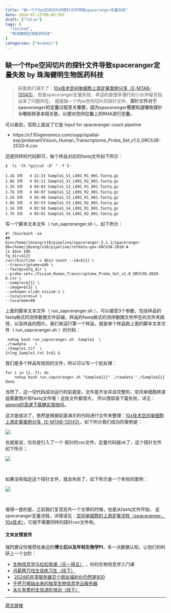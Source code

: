 ```yaml
---
title: "缺一个ffpe空间切片的探针文件导致spaceranger定量失败"
date: 2024-07-22T08:00:59Z
draft: ["false"]
tags: [
  "fetched",
  "珠海健明生物医药科技"
]
categories: ["Acdemic"]
---
```

缺一个ffpe空间切片的探针文件导致spaceranger定量失败 by 珠海健明生物医药科技
------
<div><section data-tool="mdnice编辑器" data-website="https://www.mdnice.com"><blockquote data-tool="mdnice编辑器"><span></span><p>前面我们演示了：<a href="https://mp.weixin.qq.com/s?__biz=MzAxMDkxODM1Ng==&amp;mid=2247528608&amp;idx=2&amp;sn=eea4e9047d4710baf967c78389259a09&amp;scene=21#wechat_redirect" data-linktype="2">10x技术空间单细胞上游定量案例分享（E-MTAB-12043）</a>，但是spaceranger定量失败。幸运的是很多懂行的小伙伴留言指出来了问题所在， 就是缺一个ffpe空间切片的探针文件。<strong>探针文件对于spaceranger的定量过程至关重要，因为spaceranger需要知道哪些探针与哪些转录本相关联，以便对空间位置上的RNA进行定量。</strong></p></blockquote><p data-tool="mdnice编辑器">可以看到，官网上面说了它是 Input for spaceranger count pipeline</p><ul data-tool="mdnice编辑器"><li><section>https://cf.10xgenomics.com/supp/spatial-exp/probeset/Visium_Human_Transcriptome_Probe_Set_v1.0_GRCh38-2020-A.csv</section></li></ul><p data-tool="mdnice编辑器">还是同样的代码即可，每个样品对应的fastq文件如下所示：</p><pre data-tool="mdnice编辑器"><span></span><code>$  ls -lh *gz|cut -d<span>" "</span> -f 5-<br><br>1.1G 3月   4 21:33 Sample1_S1_L001_R1_001.fastq.gz<br>1.6G 3月   4 01:21 Sample1_S1_L001_R2_001.fastq.gz<br>1.2G 3月   4 04:02 Sample1_S2_L001_R1_001.fastq.gz<br>1.7G 3月   4 04:07 Sample1_S2_L001_R2_001.fastq.gz<br>1.2G 3月   4 02:48 Sample1_S3_L001_R1_001.fastq.gz<br>1.8G 3月   4 02:53 Sample1_S3_L001_R2_001.fastq.gz<br>1.1G 3月   4 02:56 Sample1_S4_L001_R1_001.fastq.gz<br>1.7G 3月   4 03:01 Sample1_S4_L001_R2_001.fastq.gz<br></code></pre><p data-tool="mdnice编辑器">写一个脚本文本文件（ run_sapceranger.sh ），如下所示：</p><pre data-tool="mdnice编辑器"><span></span><code><span>#! /bin/bash -xe</span><br><span>##</span><br>bin=/home/jmzeng/x10/pipeline/spaceranger-2.1.1/spaceranger<br>db=/home/jmzeng/x10/pipeline/refdata-gex-GRCh38-2020-A<br>ls <span>$bin</span> <span>$db</span> <br>fq_dir=<span>${2}</span><br>/usr/bin/time -v <span>$bin</span> count --id=<span>${1}</span> \<br>--transcriptome=<span>$db</span> \<br>--fastqs=<span>$fq_dir</span> \<br>--probe-set=./Visium_Human_Transcriptome_Probe_Set_v1.0_GRCh38-2020-A.csv \<br>--sample=<span>${1}</span> \<br>--image=<span>${3}</span> \<br>--unknown-slide visium-1 \<br>--localcores=2 \<br>--localmem=80<br></code></pre><p data-tool="mdnice编辑器">上面的脚本文本文件（ run_sapceranger.sh ），可以接受3个参数，包括样品的fastq格式的测序数据文件前缀，样品的fastq格式的测序数据文件所在的文件夹路径，以及样品的图片。我们来运行第一个样品，就是单个样品跑上面的脚本文本文件（ run_sapceranger.sh ）的代码：</p><pre data-tool="mdnice编辑器"><span></span><code> nohup bash run_sapceranger.sh  Sample1  \<br>./rawdata    \<br>./Sample1.tif  \ <br>1&gt;log_Sample1.txt 2&gt;&amp;1 &amp;<br></code></pre><p data-tool="mdnice编辑器">我们是多个样品有规则的文件，所以可以写一个批处理：</p><pre data-tool="mdnice编辑器"><span></span><code><span>for</span> i <span>in</span> {1..7}; <span>do</span><br>    nohup bash run_sapceranger.sh <span>"Sample<span>${i}</span>"</span> ./rawdata <span>"./Sample<span>${i}</span>.tif"</span> 1&gt; <span>"log_Sample<span>${i}</span>.txt"</span> 2&gt;&amp;1 &amp;<br><span>done</span><br></code></pre><p data-tool="mdnice编辑器">当然了，这一切代码成功运行的前提是，文件是齐全并且完整的，空间单细胞转录组需要图片和fastq文件哦！这些文件都很大， 所以很容易下载失败，详见：<a href="https://mp.weixin.qq.com/s?__biz=MzAxMDkxODM1Ng==&amp;mid=2247528470&amp;idx=1&amp;sn=246dfa88fac7c413ca102f2db676a515&amp;scene=21#wechat_redirect" data-linktype="2">aspera的高速下载确实很快吗</a>。</p><p data-tool="mdnice编辑器">这次是成功了，依然是根据前面演示的代码进行文件夹整理：<a href="https://mp.weixin.qq.com/s?__biz=MzAxMDkxODM1Ng==&amp;mid=2247528608&amp;idx=2&amp;sn=eea4e9047d4710baf967c78389259a09&amp;scene=21#wechat_redirect" data-linktype="2">10x技术空间单细胞上游定量案例分享（E-MTAB-12043）</a>，如下所示我们成功的案例是：</p><p><img data-galleryid="" data-imgfileid="100045339" data-ratio="0.8305555555555556" data-s="300,640" data-src="https://mmbiz.qpic.cn/mmbiz_png/cZNhZQ6j4wx7K49UwA4wy7vEc3PHMBrdlzxLZftfLBWX4vdVztkIAN6D49rSQCbicon9v68OyR3kmUEPicf65sLA/640?wx_fmt=png&amp;from=appmsg" data-type="png" data-w="1080" src="https://mmbiz.qpic.cn/mmbiz_png/cZNhZQ6j4wx7K49UwA4wy7vEc3PHMBrdlzxLZftfLBWX4vdVztkIAN6D49rSQCbicon9v68OyR3kmUEPicf65sLA/640?wx_fmt=png&amp;from=appmsg"></p><p data-tool="mdnice编辑器">也就是说，仅仅是引入了一个 探针的csv文件，定量代码就ok了，这个探针文件如下所示；</p><p><img data-galleryid="" data-imgfileid="100045338" data-ratio="0.9787037037037037" data-s="300,640" data-src="https://mmbiz.qpic.cn/mmbiz_png/cZNhZQ6j4wx7K49UwA4wy7vEc3PHMBrdsic9U2KAqtq6kTjf0CElNIHibGmXUdPHLtFW3V13TlamzLXVb9gelAdg/640?wx_fmt=png&amp;from=appmsg" data-type="png" data-w="1080" src="https://mmbiz.qpic.cn/mmbiz_png/cZNhZQ6j4wx7K49UwA4wy7vEc3PHMBrdsic9U2KAqtq6kTjf0CElNIHibGmXUdPHLtFW3V13TlamzLXVb9gelAdg/640?wx_fmt=png&amp;from=appmsg"></p><figure data-tool="mdnice编辑器"><figcaption> </figcaption></figure><p data-tool="mdnice编辑器">如果没有指定这个探针文件，就会失败了，如下所示是一个失败的案例：</p><p><img data-galleryid="" data-imgfileid="100045340" data-ratio="0.8592592592592593" data-s="300,640" data-src="https://mmbiz.qpic.cn/mmbiz_png/cZNhZQ6j4wx7K49UwA4wy7vEc3PHMBrdRjOr2DfWsGml2WUTzlptSPpUx57ZwE00P12lKqiaNbENUficnTwLEAyw/640?wx_fmt=png&amp;from=appmsg" data-type="png" data-w="1080" src="https://mmbiz.qpic.cn/mmbiz_png/cZNhZQ6j4wx7K49UwA4wy7vEc3PHMBrdRjOr2DfWsGml2WUTzlptSPpUx57ZwE00P12lKqiaNbENUficnTwLEAyw/640?wx_fmt=png&amp;from=appmsg"></p><figure data-tool="mdnice编辑器"><figcaption> </figcaption></figure><p data-tool="mdnice编辑器">值得一提的是，<span>之前我们复现另外一个文章的时候，也是从fastq文件开始， 走spaceranger定量流程，详情请见：</span><a href="https://mp.weixin.qq.com/s?__biz=MzI1Njk4ODE0MQ==&amp;mid=2247519964&amp;idx=1&amp;sn=93af7c5c9e27279b0ddbefafad3ee782&amp;scene=21#wechat_redirect" data-linktype="2">空间单细胞的上游定量流程（spaceranger，10x技术）</a><span>，它就不需要同样的探针csv文件啦。</span></p></section><h4 data-tool="mdnice编辑器">文末友情宣传</h4><p data-tool="mdnice编辑器">强烈建议你推荐给身边的<strong>博士后以及年轻生物学PI</strong>，多一点数据认知，让他们的科研上一个台阶：</p><ul data-tool="mdnice编辑器"><li><section><a target="_blank" href="http://mp.weixin.qq.com/s?__biz=MzAxMDkxODM1Ng==&amp;mid=2247528328&amp;idx=1&amp;sn=33055906f1dca6958238a84b48405cd5&amp;chksm=9b4b2f33ac3ca6255cdf3d9e1422c6610aebd2fdece36ea0bd9d1cf838cbf1521b599ae81abe&amp;scene=21#wechat_redirect" textvalue="生物信息学马拉松授‍课（买一得五）" linktype="text" imgurl="" imgdata="null" data-itemshowtype="0" tab="innerlink" data-linktype="2" hasload="1">生物信息学马拉松授课（买一得五）</a> ，你的生物信息学入门课</section></li><li><section><a target="_blank" href="http://mp.weixin.qq.com/s?__biz=MzAxMDkxODM1Ng==&amp;mid=2247528133&amp;idx=1&amp;sn=2fc6bf3e8455222628c9814d6509c74f&amp;chksm=9b4b2e7eac3ca7687d2f12b37fa48bfe1b060b3c204df87dbf6e277321cfaeb8f5e4d283ca1e&amp;scene=21#wechat_redirect" textvalue="月薪两万找生信练习生（线下）" linktype="text" imgurl="" imgdata="null" data-itemshowtype="0" tab="innerlink" data-linktype="2" hasload="1">月薪两万找生信练习生（线下）</a><br></section></li><li><section> <a target="_blank" href="http://mp.weixin.qq.com/s?__biz=MzAxMDkxODM1Ng==&amp;mid=2247528363&amp;idx=1&amp;sn=5e02f3e9b2e148191e23ebc2c0d780e7&amp;chksm=9b4b2f10ac3ca606c1c4bac8cf112bb9b0f18e3c4262f5f2b8c0dba3bfedf2ba201507247005&amp;scene=21#wechat_redirect" textvalue="2024的共享服务器交个朋友福利价仍然是800" linktype="text" imgurl="" imgdata="null" data-itemshowtype="0" tab="innerlink" data-linktype="2" hasload="1">2024的共享服务器交个朋友福利价仍然是800</a></section></li><li><section><a target="_blank" href="http://mp.weixin.qq.com/s?__biz=MzAxMDkxODM1Ng==&amp;mid=2247519765&amp;idx=1&amp;sn=ce5a8c8182f854c88043059f8c2cb9ff&amp;chksm=9b4bceaeac3c47b88c19941d43dbb1401f3a92206481a0afc41159927868199643f795d62a7e&amp;scene=21#wechat_redirect" textvalue="千呼万唤始出来的独享生物信息学云服务器" linktype="text" imgurl="" imgdata="null" data-itemshowtype="0" tab="innerlink" data-linktype="2" hasload="1">千呼万唤始出来的独享生物信息学云服务器</a></section></li><li><section><a target="_blank" href="http://mp.weixin.qq.com/s?__biz=MzAxMDkxODM1Ng==&amp;mid=2247528144&amp;idx=1&amp;sn=be4d7e542d1077921024c86a4c130f16&amp;chksm=9b4b2e6bac3ca77d87a0ae0c12ae028d10225db19c8d7fb92b1299fa12f572bb769bcd92889b&amp;scene=21#wechat_redirect" textvalue="永久免费的生信进阶培训（线下）" linktype="text" imgurl="" imgdata="null" data-itemshowtype="0" tab="innerlink" data-linktype="2" hasload="1">永久免费的生信进阶培训（线下）</a></section></li></ul><p><mp-style-type data-value="3"></mp-style-type></p></div>  
<hr>
<a href="https://mp.weixin.qq.com/s/bWifFd4unGYyEToZnVWdKg",target="_blank" rel="noopener noreferrer">原文链接</a>
